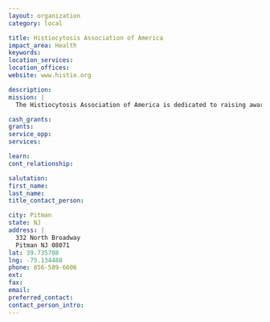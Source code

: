 ```yaml
---
layout: organization
category: local

title: Histiocytosis Association of America
impact_area: Health
keywords: 
location_services: 
location_offices: 
website: www.histio.org

description: 
mission: |
  The Histiocytosis Association of America is dedicated to raising awareness about histiocytic disorders, providing educational and emotional support, and funding research leading to better treatments and a cure.

cash_grants: 
grants: 
service_opp: 
services: 

learn: 
cont_relationship: 

salutation: 
first_name: 
last_name: 
title_contact_person: 

city: Pitman
state: NJ
address: |
  332 North Broadway  
  Pitman NJ 08071
lat: 39.735708
lng: -75.134488
phone: 856-589-6606
ext: 
fax: 
email: 
preferred_contact: 
contact_person_intro: 
---
```


